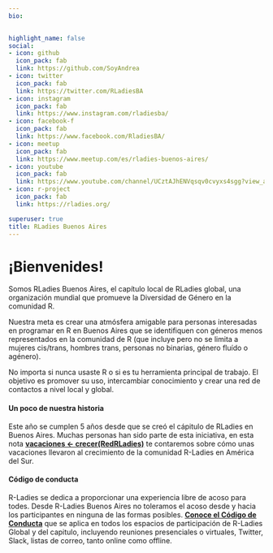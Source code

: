```yaml
---
bio: 

  
highlight_name: false
social:
- icon: github
  icon_pack: fab
  link: https://github.com/SoyAndrea
- icon: twitter
  icon_pack: fab
  link: https://twitter.com/RLadiesBA
- icon: instagram
  icon_pack: fab
  link: https://www.instagram.com/rladiesba/
- icon: facebook-f
  icon_pack: fab
  link: https://www.facebook.com/RladiesBA/
- icon: meetup
  icon_pack: fab
  link: https://www.meetup.com/es/rladies-buenos-aires/
- icon: youtube
  icon_pack: fab
  link: https://www.youtube.com/channel/UCztAJhENVqsqv0cvyxs4sgg?view_as=subscriber
- icon: r-project
  icon_pack: fab
  link: https://rladies.org/

superuser: true
title: RLadies Buenos Aires
---
```


# ¡Bienvenides! 


Somos RLadies Buenos Aires, el capítulo local de RLadies global, una organización mundial que promueve la Diversidad de Género en la comunidad R.

Nuestra meta es crear una atmósfera amigable para personas interesadas en programar en R en Buenos Aires que se identifiquen con géneros menos representados en la comunidad de R (que incluye pero no se limita a mujeres cis/trans, hombres trans, personas no binarias, género fluído o agénero). 


No importa si nunca usaste R o si es tu herramienta principal de trabajo. El objetivo es promover su uso, intercambiar conocimiento y crear una red de contactos a nivel local y global.


#### Un poco de nuestra historia 


Este año se cumplen 5 años desde que se creó el cápitulo de RLadies en Buenos Aires. Muchas personas han sido parte de esta iniciativa, en esta nota [**vacaciones <- crecer(RedRLadies)**](https://blog.rladies.org/es/post/2018-10-27-vacation_grow_rladiesnetwork/) te contaremos sobre cómo unas vacaciones llevaron al crecimiento de la comunidad R-Ladies en América del Sur.


#### Código de conducta

R-Ladies se dedica a proporcionar una experiencia libre de acoso para todes. Desde R-Ladies Buenos Aires no toleramos el acoso desde y hacia los participantes en ninguna de las formas posibles. [**Conoce el Código de Conducta**](https://github.com/rladies/.github/blob/master/CODE_OF_CONDUCT.md#spanish) que se aplica en todos los espacios de participación de R-Ladies Global y del capitulo, incluyendo reuniones presenciales o virtuales, Twitter, Slack, listas de correo, tanto online como offline. 
